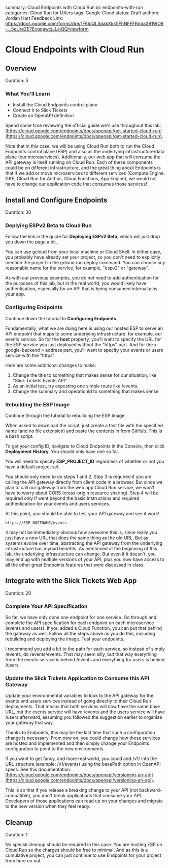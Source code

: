summary: Cloud Endpoints with Cloud Run
id: endpoints-with-run
categories: Cloud Run for UXers
tags: Google Cloud
status: Draft
authors: Jordan Hart
Feedback Link: https://docs.google.com/forms/d/e/1FAIpQLSdakXkk5FhNFFFRnda391WO8-__5eUreZE7EcgqawcjJLaiQQ/viewform

# Cloud Endpoints with Cloud Run
<!-- ------------------------ -->
## Overview
Duration: 5

### What You’ll Learn
- Install the Cloud Endpoints control plane
- Connect it to Slick Tickets
- Create an OpenAPI definition

Spend some time reviewing the official guide we'll use throughout this lab:
[https://cloud.google.com/endpoints/docs/openapi/get-started-cloud-run](https://cloud.google.com/endpoints/docs/openapi/get-started-cloud-run).

Note that in this case, we will be using Cloud Run both to run the Cloud Endpoints control plane (ESP) and also as the underlying infrastructure/data plane (our microservices). Additionally, our web app that will consume the API gateway is itself running on Cloud Run. Each of these components could be on different infrastructure, and the great thing about Endpoints is that if we add or move microservices to different services (Compute Engine, GKE, Cloud Run for Anthos, Cloud Functions, App Engine), we would not have to change our application code that consumes those services!

<!-- ------------------------ -->
## Install and Configure Endpoints
Duration: 30

### Deplying ESPv2 Beta to Cloud Run
Follow the link in the guide for **Deploying ESPv2 Beta**, which will just drop you down the page a bit.

You can use gcloud from your local machine or Cloud Shell. In either case, you probably have already set your project, so you don't need to explicitly mention the project in the gcloud run deploy command. You can choose any reasonable name for the service, for example, "espv2" or "gateway".

As with our previous examples, you do not need to add authentication for the purposes of this lab, but in the real world, you would likely have authentication, especially for an API that is being consumed internally by your app. 

### Configuring Endpoints
Continue down the tutorial to **Configuring Endpoints**. 

Fundamentally, what we are doing here is using our hosted ESP to serve an API endpoint that maps to some underlying infrastructure, for example, our events service. So for the **host** property, you'll want to specify the URL for the ESP service you just deployed without the "https" part. And for the x-google-backend > address part, you'll want to specify your events or users service with the "https".

Here are some additional changes to make:
1. Change the title to something that makes sense for our situation, like "Slick Tickets Events API".
2. As an initial test, try exposting one simple route like /events.
3. Change the summary and operationId to something that makes sense.

### Rebuilding the ESP Image
Continue through the tutorial to rebuilding the ESP Image.

When asked to download the script, just create a text file with the specified name (and no file extension) and paste the contents in from GitHub. This is a bash script. 

To get your config ID, navigate to Cloud Endpoints in the Console, then click **Deployment History**. You should only have one so far. 

You will need to specify **ESP_PROJECT_ID** regardless of whether or not you have a default project set.

You should only need to do steps 1 and 2. Step 3 is required if you are calling the API gateway directly from client code in a browser. But since we plan to call our gateway from the web app Cloud Run service, we won't have to worry about CORS (cross-origin resource sharing). Step 4 will be required only if went beyond the basic instructions and required authentication for your events and users services. 

At this point, you should be able to test your API gateway and see it work!
```
https://ESP_HOSTNAME/events
```

It may not be immediately obvious how awesome this is, since really you just have a new URL that does the same thing as the old URL. But as systems evolve over time, abstracting the API gateway from the underlying infrastructure has myriad benefits. As mentioned at the beginning of this lab, the underlying infrastructure can change. But even if it doesn't, you may end up with multiple versions of your API, plus you now have access to all the other great Endpoints features that were discussed in class. 

<!-- ------------------------ -->
## Integrate with the Slick Tickets Web App
Duration: 20

### Complete Your API Specification
So far, we have only done one endpoint for one service. Go through and complete the API specification for each endpoint on each microservice (events and users). If you added a Cloud Function, you can put that behind the gateway as well. Follow all the steps above as you do this, including rebuilding and deploying the image. Test your endpoints. 

I recommend you add a bit to the path for each service, so instead of simply /events, do /events/events. That may seem silly, but that way everything from the events service is behind /events and everything for users is behind /users. 

### Update the Slick Tickets Application to Consume this API Gateway
Update your environmental variables to look to the API gateway for the events and users services instead of going directly to their Cloud Run deployments. That means that both services will now have the same base URL, but the events service will have /events and the users service will have /users afterward, assuming you followed the suggestion earlier to organize your gateway that way. 

Thanks to Endpoints, this may be the last time that such a configuration change is necessary. From now on, you could change how those services are hosted and implemented and then simply change your Endpoints configuration to point to the new environments. 

If you want to get fancy, and more real world, you could add /v1/ into the URL structure (example: /v1/events) using the basePath option in OpenAPI specs. See this documentation:
[https://cloud.google.com/endpoints/docs/openapi/versioning-an-api](https://cloud.google.com/endpoints/docs/openapi/versioning-an-api).

This is so that if you release a breaking change to your API (not backward-compatible), you don't break applications that consume your API. Developers of those applications can read up on your changes and migrate to the new version when they feel ready. 

<!-- ------------------------ -->
## Cleanup
Duration: 1

No special cleanup should be required in this case. You are hosting ESP on Cloud Run so the charges should be free to minimal. And as this is a cumulative project, you can just continue to use Endpoints for your project from here on out. 